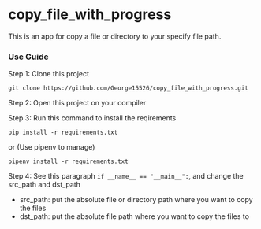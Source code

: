 # copy_file_with_progress

This is an app for copy a file or directory to your specify file path.

### Use Guide
Step 1: Clone this project
~~~
git clone https://github.com/George15526/copy_file_with_progress.git
~~~

Step 2: Open this project on your compiler

Step 3: Run this command to install the reqirements
~~~
pip install -r requirements.txt
~~~
or
(Use pipenv to manage)
~~~
pipenv install -r requirements.txt
~~~

Step 4: See this paragraph ```if __name__ == "__main__":```, and change the src_path and dst_path
* src_path: put the absolute file or directory path where you want to copy the files
* dst_path: put the absolute file path where you want to copy the files to
